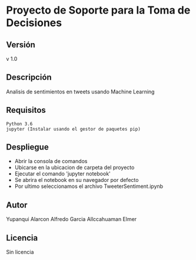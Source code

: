 # Proyecto de Soporte para la Toma de Decisiones

## Versión
v 1.0

## Descripción
Analisis de sentimientos en tweets usando Machine Learning
## Requisitos
```
Python 3.6
jupyter (Instalar usando el gestor de paquetes pip)
```

## Despliegue
* Abrir la consola de comandos 
* Ubicarse en la ubicacion de carpeta del proyecto
* Ejecutar el comando 'jupyter notebook'
* Se abrira el notebook en su navegador por defecto
* Por ultimo seleccionamos el archivo TweeterSentiment.ipynb

## Autor
Yupanqui Alarcon Alfredo
Garcia Allccahuaman Elmer

## Licencia
Sin licencia
